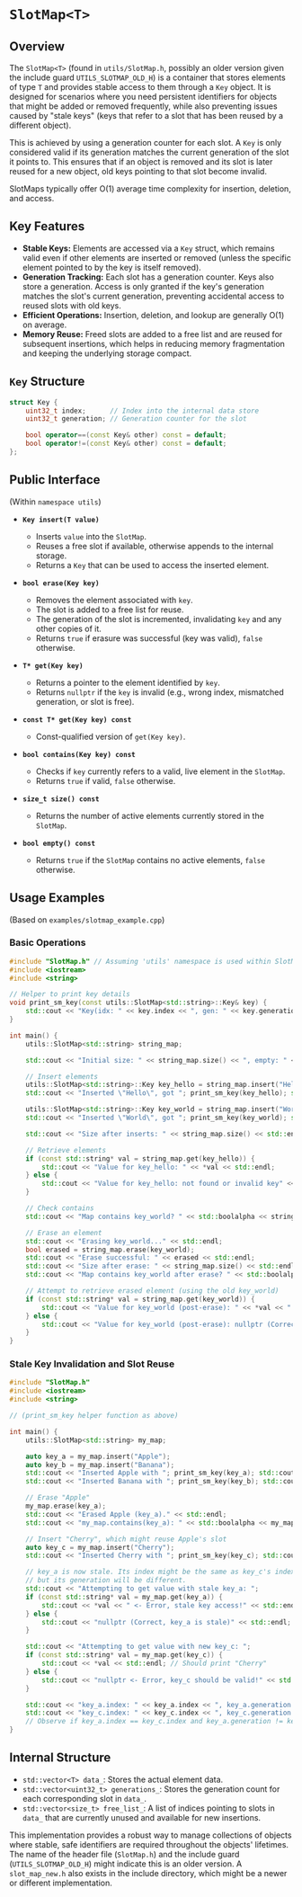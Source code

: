# `SlotMap<T>`

## Overview

The `SlotMap<T>` (found in `utils/SlotMap.h`, possibly an older version given the include guard `UTILS_SLOTMAP_OLD_H`) is a container that stores elements of type `T` and provides stable access to them through a `Key` object. It is designed for scenarios where you need persistent identifiers for objects that might be added or removed frequently, while also preventing issues caused by "stale keys" (keys that refer to a slot that has been reused by a different object).

This is achieved by using a generation counter for each slot. A `Key` is only considered valid if its generation matches the current generation of the slot it points to. This ensures that if an object is removed and its slot is later reused for a new object, old keys pointing to that slot become invalid.

SlotMaps typically offer O(1) average time complexity for insertion, deletion, and access.

## Key Features

-   **Stable Keys:** Elements are accessed via a `Key` struct, which remains valid even if other elements are inserted or removed (unless the specific element pointed to by the key is itself removed).
-   **Generation Tracking:** Each slot has a generation counter. Keys also store a generation. Access is only granted if the key's generation matches the slot's current generation, preventing accidental access to reused slots with old keys.
-   **Efficient Operations:** Insertion, deletion, and lookup are generally O(1) on average.
-   **Memory Reuse:** Freed slots are added to a free list and are reused for subsequent insertions, which helps in reducing memory fragmentation and keeping the underlying storage compact.

## `Key` Structure

```c++
struct Key {
    uint32_t index;      // Index into the internal data store
    uint32_t generation; // Generation counter for the slot

    bool operator==(const Key& other) const = default;
    bool operator!=(const Key& other) const = default;
};
```

## Public Interface

(Within `namespace utils`)

-   **`Key insert(T value)`**
    -   Inserts `value` into the `SlotMap`.
    -   Reuses a free slot if available, otherwise appends to the internal storage.
    -   Returns a `Key` that can be used to access the inserted element.

-   **`bool erase(Key key)`**
    -   Removes the element associated with `key`.
    -   The slot is added to a free list for reuse.
    -   The generation of the slot is incremented, invalidating `key` and any other copies of it.
    -   Returns `true` if erasure was successful (key was valid), `false` otherwise.

-   **`T* get(Key key)`**
    -   Returns a pointer to the element identified by `key`.
    -   Returns `nullptr` if the `key` is invalid (e.g., wrong index, mismatched generation, or slot is free).

-   **`const T* get(Key key) const`**
    -   Const-qualified version of `get(Key key)`.

-   **`bool contains(Key key) const`**
    -   Checks if `key` currently refers to a valid, live element in the `SlotMap`.
    -   Returns `true` if valid, `false` otherwise.

-   **`size_t size() const`**
    -   Returns the number of active elements currently stored in the `SlotMap`.

-   **`bool empty() const`**
    -   Returns `true` if the `SlotMap` contains no active elements, `false` otherwise.

## Usage Examples

(Based on `examples/slotmap_example.cpp`)

### Basic Operations

```cpp
#include "SlotMap.h" // Assuming 'utils' namespace is used within SlotMap.h
#include <iostream>
#include <string>

// Helper to print key details
void print_sm_key(const utils::SlotMap<std::string>::Key& key) {
    std::cout << "Key(idx: " << key.index << ", gen: " << key.generation << ")";
}

int main() {
    utils::SlotMap<std::string> string_map;

    std::cout << "Initial size: " << string_map.size() << ", empty: " << string_map.empty() << std::endl;

    // Insert elements
    utils::SlotMap<std::string>::Key key_hello = string_map.insert("Hello");
    std::cout << "Inserted \"Hello\", got "; print_sm_key(key_hello); std::cout << std::endl;

    utils::SlotMap<std::string>::Key key_world = string_map.insert("World");
    std::cout << "Inserted \"World\", got "; print_sm_key(key_world); std::cout << std::endl;

    std::cout << "Size after inserts: " << string_map.size() << std::endl;

    // Retrieve elements
    if (const std::string* val = string_map.get(key_hello)) {
        std::cout << "Value for key_hello: " << *val << std::endl;
    } else {
        std::cout << "Value for key_hello: not found or invalid key" << std::endl;
    }

    // Check contains
    std::cout << "Map contains key_world? " << std::boolalpha << string_map.contains(key_world) << std::endl;

    // Erase an element
    std::cout << "Erasing key_world..." << std::endl;
    bool erased = string_map.erase(key_world);
    std::cout << "Erase successful: " << erased << std::endl;
    std::cout << "Size after erase: " << string_map.size() << std::endl;
    std::cout << "Map contains key_world after erase? " << std::boolalpha << string_map.contains(key_world) << std::endl; // false

    // Attempt to retrieve erased element (using the old key_world)
    if (const std::string* val = string_map.get(key_world)) {
        std::cout << "Value for key_world (post-erase): " << *val << " <- Should not happen!" << std::endl;
    } else {
        std::cout << "Value for key_world (post-erase): nullptr (Correct, key is stale)" << std::endl;
    }
}
```

### Stale Key Invalidation and Slot Reuse

```cpp
#include "SlotMap.h"
#include <iostream>
#include <string>

// (print_sm_key helper function as above)

int main() {
    utils::SlotMap<std::string> my_map;

    auto key_a = my_map.insert("Apple");
    auto key_b = my_map.insert("Banana");
    std::cout << "Inserted Apple with "; print_sm_key(key_a); std::cout << std::endl;
    std::cout << "Inserted Banana with "; print_sm_key(key_b); std::cout << std::endl;

    // Erase "Apple"
    my_map.erase(key_a);
    std::cout << "Erased Apple (key_a)." << std::endl;
    std::cout << "my_map.contains(key_a): " << std::boolalpha << my_map.contains(key_a) << std::endl; // false

    // Insert "Cherry", which might reuse Apple's slot
    auto key_c = my_map.insert("Cherry");
    std::cout << "Inserted Cherry with "; print_sm_key(key_c); std::cout << std::endl;

    // key_a is now stale. Its index might be the same as key_c's index,
    // but its generation will be different.
    std::cout << "Attempting to get value with stale key_a: ";
    if (const std::string* val = my_map.get(key_a)) {
        std::cout << *val << " <- Error, stale key access!" << std::endl;
    } else {
        std::cout << "nullptr (Correct, key_a is stale)" << std::endl;
    }

    std::cout << "Attempting to get value with new key_c: ";
    if (const std::string* val = my_map.get(key_c)) {
        std::cout << *val << std::endl; // Should print "Cherry"
    } else {
        std::cout << "nullptr <- Error, key_c should be valid!" << std::endl;
    }

    std::cout << "key_a.index: " << key_a.index << ", key_a.generation: " << key_a.generation << std::endl;
    std::cout << "key_c.index: " << key_c.index << ", key_c.generation: " << key_c.generation << std::endl;
    // Observe if key_a.index == key_c.index and key_a.generation != key_c.generation
}
```

## Internal Structure

-   `std::vector<T> data_`: Stores the actual element data.
-   `std::vector<uint32_t> generations_`: Stores the generation count for each corresponding slot in `data_`.
-   `std::vector<size_t> free_list_`: A list of indices pointing to slots in `data_` that are currently unused and available for new insertions.

This implementation provides a robust way to manage collections of objects where stable, safe identifiers are required throughout the objects' lifetimes.
The name of the header file (`SlotMap.h`) and the include guard (`UTILS_SLOTMAP_OLD_H`) might indicate this is an older version. A `slot_map_new.h` also exists in the include directory, which might be a newer or different implementation.
